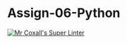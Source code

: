 # Assign-06-Python
[![Mr Coxall's Super Linter](https://github.com/ICS3U-Programming-Spencer-S/Assign-06-Python/workflows/Mr%20Coxall's%20Super%20Linter/badge.svg)](https://github.com/ICS3U-Programming-Spencer-S/Assign-06-Python/actions/)
